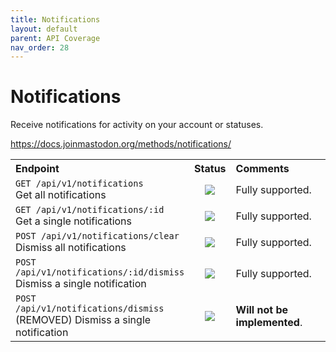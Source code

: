 ```yaml
---
title: Notifications
layout: default
parent: API Coverage
nav_order: 28
---
```


# Notifications

Receive notifications for activity on your account or statuses.

<a href="https://docs.joinmastodon.org/methods/notifications/" target="_blank">https://docs.joinmastodon.org/methods/notifications/</a>

<table style="width:100%;table-layout:fixed;">
  <tr>
    <th style="width:45%;text-align:left;">Endpoint</th>
    <th style="width:10%;text-align:center;">Status</th>
    <th style="width:45%;text-align:left;">Comments</th>
  </tr>
  <tr>
    <td style="width:45%;text-align:left;"><code>GET /api/v1/notifications</code><br>Get all notifications</td>
    <td style="width:10%;text-align:center;"><img src="/assets/green16.png"></td>
    <td style="width:45%;text-align:left;">Fully supported.</td>
  </tr>
  <tr>
    <td style="width:45%;text-align:left;"><code>GET /api/v1/notifications/:id</code><br>Get a single notifications</td>
    <td style="width:10%;text-align:center;"><img src="/assets/green16.png"></td>
    <td style="width:45%;text-align:left;">Fully supported.</td>
  </tr>
  <tr>
    <td style="width:45%;text-align:left;"><code>POST /api/v1/notifications/clear</code><br>Dismiss all notifications</td>
    <td style="width:10%;text-align:center;"><img src="/assets/green16.png"></td>
    <td style="width:45%;text-align:left;">Fully supported.</td>
  </tr>
  <tr>
    <td style="width:45%;text-align:left;"><code>POST /api/v1/notifications/:id/dismiss</code><br>Dismiss a single notification</td>
    <td style="width:10%;text-align:center;"><img src="/assets/green16.png"></td>
    <td style="width:45%;text-align:left;">Fully supported.</td>
  </tr>
  <tr>
    <td style="width:45%;text-align:left;"><code>POST /api/v1/notifications/dismiss</code><br>(REMOVED) Dismiss a single notification</td>
    <td style="width:10%;text-align:center;"><img src="/assets/red16.png"></td>
    <td style="width:45%;text-align:left;"><b>Will not be implemented</b>.</td>
  </tr>
</table>
